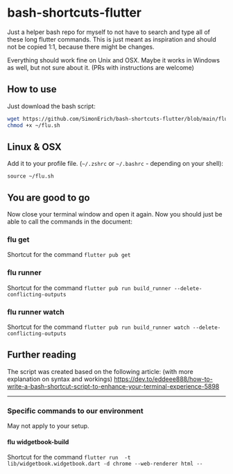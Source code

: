 # bash-shortcuts-flutter

Just a helper bash repo for myself to not have to search and type all of these long flutter commands. 
This is just meant as inspiration and should not be copied 1:1, because there might be changes.

Everything should work fine on Unix and OSX. Maybe it works in Windows as well, but not sure about it.
(PRs with instructions are welcome)

## How to use

Just download the bash script:

```bash
wget https://github.com/SimonErich/bash-shortcuts-flutter/blob/main/flu.sh ~/flu.sh
chmod +x ~/flu.sh
```

## Linux & OSX

Add it to your profile file. (`~/.zshrc` or `~/.bashrc` - depending on your shell):

```
source ~/flu.sh
```

## You are good to go

Now close your terminal window and open it again.
Now you should just be able to call the commands in the document:

### flu get

Shortcut for the command `flutter pub get`

### flu runner

Shortcut for the command `flutter pub run build_runner --delete-conflicting-outputs`

### flu runner watch

Shortcut for the command `flutter pub run build_runner watch --delete-conflicting-outputs`


## Further reading

The script was created based on the following article: (with more explanation on syntax and workings)
https://dev.to/eddeee888/how-to-write-a-bash-shortcut-script-to-enhance-your-terminal-experience-5898

<hr />

### Specific commands to our environment

May not apply to your setup.

#### flu widgetbook-build

Shortcut for the command `flutter run  -t lib/widgetbook.widgetbook.dart -d chrome --web-renderer html --`

